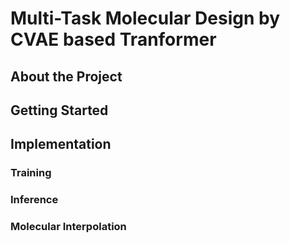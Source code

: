# Multi-Task Molecular Design by CVAE based Tranformer


## About the Project


## Getting Started

## Implementation

### Training


### Inference


### Molecular Interpolation


